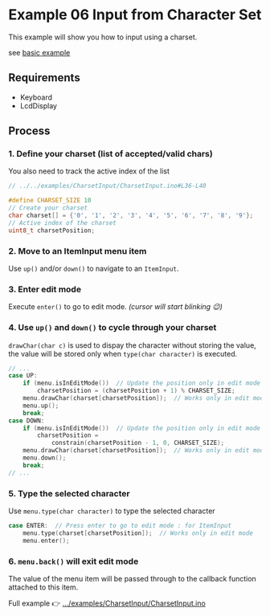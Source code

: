 # Example 06 Input from Character Set

This example will show you how to input using a charset.

see [basic example](https://github.com/forntoh/LcdMenu/tree/master/examples/SimpleInput/SimpleInput.md)

## Requirements

- Keyboard
- LcdDisplay

## Process

### 1. Define your charset (list of accepted/valid chars)

You also need to track the active index of the list

```cpp
// ../../examples/CharsetInput/CharsetInput.ino#L36-L40

#define CHARSET_SIZE 10
// Create your charset
char charset[] = {'0', '1', '2', '3', '4', '5', '6', '7', '8', '9'};
// Active index of the charset
uint8_t charsetPosition;
```

### 2. Move to an ItemInput menu item

Use `up()` and/or `down()` to navigate to an `ItemInput`.

### 3. Enter edit mode

Execute `enter()` to go to edit mode. _(cursor will start blinking 😉)_

### 4. Use `up()` and `down()` to cycle through your charset

`drawChar(char c)` is used to dispay the character without storing the value, the value will be stored only when `type(char character)` is executed.

```cpp
// ...
case UP:
    if (menu.isInEditMode())  // Update the position only in edit mode
        charsetPosition = (charsetPosition + 1) % CHARSET_SIZE;
    menu.drawChar(charset[charsetPosition]);  // Works only in edit mode
    menu.up();
    break;
case DOWN:
    if (menu.isInEditMode())  // Update the position only in edit mode
        charsetPosition =
            constrain(charsetPosition - 1, 0, CHARSET_SIZE);
    menu.drawChar(charset[charsetPosition]);  // Works only in edit mode
    menu.down();
    break;
// ...
```

### 5. Type the selected character

Use `menu.type(char character)` to type the selected character

```cpp
case ENTER:  // Press enter to go to edit mode : for ItemInput
    menu.type(charset[charsetPosition]);  // Works only in edit mode
    menu.enter();
```

### 6. `menu.back()` will exit edit mode

The value of the menu item will be passed through to the callback function attached to this item.

Full example 👉 [.../examples/CharsetInput/CharsetInput.ino](https://github.com/forntoh/LcdMenu/tree/master/examples/CharsetInput/CharsetInput.ino)
